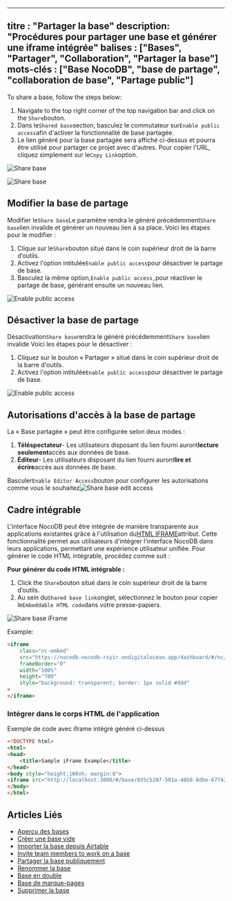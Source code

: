***

titre : "Partager la base"
description: "Procédures pour partager une base et générer une iframe intégrée"
balises : \["Bases", "Partager", "Collaboration", "Partager la base"]
mots-clés : \["Base NocoDB", "base de partage", "collaboration de base", "Partage public"]
------------------------------------------------------------------------------------------

To share a base, follow the steps below:

1. Navigate to the top right corner of the top navigation bar and click on the `Share`bouton.
2. Dans le`Shared base`section, basculez le commutateur sur`Enable public access`afin d'activer la fonctionnalité de base partagée.
3. Le lien généré pour la base partagée sera affiché ci-dessus et pourra être utilisé pour partager ce projet avec d'autres. Pour copier l'URL, cliquez simplement sur le`Copy Link`option.

![Share base](/img/v2/base/share-base-1.png)

![Share base](/img/v2/base/share-base-2.png)

## Modifier la base de partage

Modifier le`Share base`Le paramètre rendra le généré précédemment`Share base`lien invalide et générer un nouveau lien à sa place.
Voici les étapes pour le modifier :

1. Clique sur le`Share`bouton situé dans le coin supérieur droit de la barre d’outils.
2. Activez l'option intitulée`Enable public access`pour désactiver le partage de base.
3. Basculez la même option,`Enable public access,`pour réactiver le partage de base, générant ensuite un nouveau lien.

![Enable public access](/img/v2/base/share-base-enable-public-access.png)

## Désactiver la base de partage

Désactivation`Share base`rendra le généré précédemment`Share base`lien invalide
Voici les étapes pour le désactiver :

1. Cliquez sur le bouton « Partager » situé dans le coin supérieur droit de la barre d'outils.
2. Activez l'option intitulée`Enable public access`pour désactiver le partage de base.

![Enable public access](/img/v2/base/share-base-enable-public-access.png)

## Autorisations d'accès à la base de partage

La « Base partagée » peut être configurée selon deux modes :

1. **Téléspectateur**- Les utilisateurs disposant du lien fourni auront**lecture seulement**accès aux données de base.
2. **Éditeur**- Les utilisateurs disposant du lien fourni auront**lire et écrire**accès aux données de base.

Basculer`Enable Editor Access`bouton pour configurer les autorisations comme vous le souhaitez![Share base edit access](/img/v2/base/share-base-edit-access.png)

## Cadre intégrable

L'interface NocoDB peut être intégrée de manière transparente aux applications existantes grâce à l'utilisation du[HTML IFRAME](https://developer.mozilla.org/en-US/docs/Web/HTML/Element/iframe)attribut. Cette fonctionnalité permet aux utilisateurs d'intégrer l'interface NocoDB dans leurs applications, permettant une expérience utilisateur unifiée. Pour générer le code HTML intégrable, procédez comme suit :

**Pour générer du code HTML intégrable :**

1. Click the `Share`bouton situé dans le coin supérieur droit de la barre d’outils.
2. Au sein du`Shared base link`onglet, sélectionnez le bouton pour copier le`Embeddable HTML code`dans votre presse-papiers.

![Share base iFrame](/img/v2/base/share-base-iframe.png)

Example:

```html
<iframe
    class="nc-embed"
    src="https://nocodb-nocodb-rsyir.ondigitalocean.app/dashboard/#/nc/base/e3bba9df-4fc1-4d11-b7ce-41c4a3ad6810?embed"
    frameBorder="0"
    width="100%"
    height="700"
    style="background: transparent; border: 1px solid #ddd"
>
</iframe>
```

### Intégrer dans le corps HTML de l'application

Exemple de code avec iframe intégré généré ci-dessus

```html
<!DOCTYPE html>
<html>
<head>
    <title>Sample iFrame Example</title>
</head>
<body style="height:100vh; margin:0">
<iframe src="http://localhost:3000/#/base/035c5207-501a-48b8-8dbe-67742b78323e" width="100%" height="100%" style="border: none;"></iframe>
</body>
</html>
```

## Articles Liés

* [Aperçu des bases](/bases/base-overview)
* [Créer une base vide](/bases/create-base)
* [Importer la base depuis Airtable](/bases/import-base-from-airtable)
* [Invite team members to work on a base](/bases/base-collaboration)
* [Partager la base publiquement](/bases/share-base)
* [Renommer la base](/bases/actions-on-base#rename-base)
* [Base en double](/bases/actions-on-base#duplicate-base)
* [Base de marque-pages](/bases/actions-on-base#star-base)
* [Supprimer la base](/bases/actions-on-base#delete-base)
